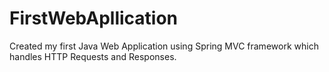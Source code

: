 # FirstWebApllication
 
Created my first Java Web Application using Spring MVC framework which handles HTTP Requests and Responses.
